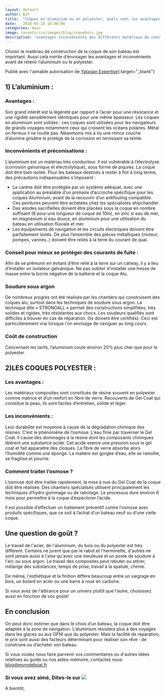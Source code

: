 ```yaml
---
layout: default
author: BJY
title:  "Coques en aluminium ou en polyester, quels sont les avantages et les inconvénients ?"
date:   2018-05-10 18:00:00
categories: main
image: /assets/css/images/blog/coquebois.jpg
description: "avantages inconvénients des différents matériaux de construction des coques de navires de plaisance"
---
```

Choisir le matériau de construction de la coque de son bateau est important. Aussi cela mérite d’envisager les avantages et inconvénients avant de retenir l’aluminium ou le polyester.<!--break-->

Publié avec l'aimable autorisation de [Yatagan Expertise](http://www.yatagan-expertises.com/){:target="_blank"}

## 1) L’aluminium :

### Avantages :
Son grand intérêt est la légèreté par rapport à l’acier pour une résistance et une rigidité sensiblement identiques pour une même épaisseur.
Les coques en aluminium sont solides : ces coques sont utilisées pour les navigateurs de grands voyages notamment ceux qui croisent les océans polaires.
Métal on ferreux il ne rouille pas. Néanmoins mis à nu une mince couche d’alumine grisâtre le protège de la corrosion en ternissant sa teinte.

### Inconvénients et préconisations :
L’aluminium est un matériau très conducteur. Il est vulnérable à l’électrolyse (corrosion galvanique et électrolytique), sous forme de piqures. La coque doit être bien isolée.
Pour les bateaux destinés à rester à flot à long terme, des précautions indispensables s’imposent :

* La carène doit être protégée par un système adéquat, avec une application au préalable d’un primaire d’accroche spécifique pour les coques Aluminium, avant de la recouvrir d’un antifouling compatible. Ces peintures peuvent être achetées chez les spécialistes shipchandler.
* Des anodes sacrifielles doivent être placées sous la coque en nombre suffisant (8 pour une longueur de coque de 10m), en zinc si eau de mer, en magnésium si eau douce, en aluminium pour une utilisation du bateau en utilisation fluviale et mer.
* Les équipements de navigation et les circuits électriques doivent être parfaitement isolés. De plus l’ensemble des pièces métalliques (moteur, pompes, vannes..) doivent être reliés à la terre du courant de quai.

### Conseil pour mieux se protéger des courants de fuite : 
Afin de se prémunir en évitant d’être relié à la terre sur un catway, il y a lieu d’installer un isolateur galvanique. Ne pas oublier d’installer une tresse de masse entre la borne négative de la batterie et la coque Alu.

### Soudure sous argon
De nombreux progrès  ont été réalisés par les chantiers qui construisent des coques alu, surtout dans les techniques de soudure sous argon. La technique dite « STRONGALL » permet des constructions simplifiées, très solides et rigides, très résistantes aux chocs.
Les soudeurs qualifiés sont difficiles  à trouver en cas de réparation.  (Ils doivent être certifiés). Ceci est particulièrement vrai lorsque l'on envisage de naviguer au long cours. 

### Coût de construction
Concernant les tarifs, l’aluminium coute environ 20% plus cher que pour le polyester.


## 2)LES COQUES POLYESTER :

### Les avantages :
Les matériaux composites sont constitués de résine souvent en polyester comme matrice et d’un renfort en fibre de verre. Recouverts de Gel Coat qui constitue la peau, ils sont faciles d’entretien, solide et léger.

### Les inconvénients :
Leur durabilité est moyenne à cause de la dégradation chimique des résines. C’est le phénomène de l’osmose. L’eau finie par traverser le Gel Coat. Il cause des dommages à la résine dont les composants chimiques libèrent une substance acide. Cet acide exerce une pression sous le gel coat et fait apparaitre des cloques. La fibre de verre absorbe alors l’humidité comme une éponge. La matière est gorgée d’eau, elle se ramollie, se fragilise et pourrie.

### Comment traiter l’osmose ?
L’osmose doit être traitée rapidement, la mise à nue du Gel Coat de la coque doit être réalisée.
Des chantiers spécialisés utilisent principalement les techniques d’hydro gommage ou de rabotage. 
Le processus dure environ 6 mois pour permettre à la coque d’expectorer l’acide. 

Il est possible d’effectuer un traitement préventif contre l’osmose avec produits spécifiques, que ce soit à l’achat d’un bateau neuf ou d’une vielle coque.


## Une question de goût ?
Le travail de l'acier, de l'aluminium, du bois ou du polyester est très différent. Certains ne jurent que par le rabot et l'herminette, d'autres ne sont jamais aussi à l'aise qu'avec une meuleuse et un poste de soudure à l'arc ou sous argon. Le travail des composites peut rebuter ou attirer, mélange des substances, temps de prise, travail à la spatule, chimie. 

De même, l'esthétique et la finition diffère beaucoup entre un vaigrage en bois, un bolard en acier ou une barre à roue en carbone. 

Si vous avez de l'attirance pour un univers plutôt que l'autre, choisissez aussi en fonction de vos goûts!

## En conclusion
On peut donc estimer que dans le choix d’un bateau, la coque doit être adaptée à la zone de navigation. L’aluminium résistera plus à des voyages dans les glaces ou aux OFNI que du polyester. Mais la facilité de réparation, le prix sont aussi des facteurs déterminant pour réaliser son rêve : de construire  ou d’acheter son bateau. 

Si vous voulez nous faire parvenir vos commentaires ou d'autres idées relatives au guide ou nos aides-mémoire, contactez nous: [blog@mynoteboat.fr](mailto:blog@mynoteboat.fr)

<H3>Si vous avez aimé, Dites-le sur <a href="https://www.facebook.com/sharer/sharer.php?u=http://www.mynoteboat.fr//main/2018/05/10/coque-alu-ou-acier.html" target="_blank" ><img src="{{ site.url }}/assets/images/facebook-icon-S.png"
            id="FB" class="socialicon"></a></H3>

A bientôt,